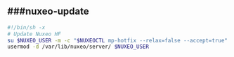 ###nuxeo-update
---

```bash
#!/bin/sh -x
# Update Nuxeo HF
su $NUXEO_USER -m -c "$NUXEOCTL mp-hotfix --relax=false --accept=true"
usermod -d /var/lib/nuxeo/server/ $NUXEO_USER
```

